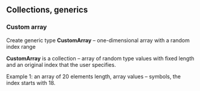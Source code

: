 ## Collections, generics  

### Custom array

Create generic type **CustomArray** – one-dimensional array with a random index range  

**CustomArray** is a collection – array of random type values with fixed length and an original index that the user specifies.  

Example 1: an array of 20 elements length, array values – symbols, the index starts with 18.